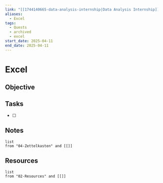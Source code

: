 ```yaml
---
link: "[[1744140665-data-analysis-internship|Data Analysis Internship]]"
aliases:
  - Excel
tags:
  - Quests
  - archived
  - excel
start_date: 2025-04-11
end_date: 2025-04-11
---
```

# Excel
## Objective

## Tasks
- [ ] 

## Notes
```dataview
list
from "04-Zettelkasten" and [[]]
```

## Resources
```dataview
list
from "02-Resources" and [[]]
```
